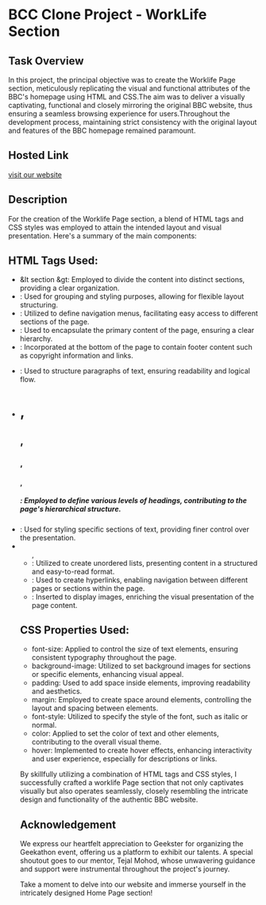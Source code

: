 
# BCC Clone Project - WorkLife Section

## Task Overview

In this project, the principal objective was to create the Worklife Page section, meticulously replicating the visual and functional attributes of the BBC's homepage using HTML and CSS.The aim was to deliver a visually captivating, functional and closely mirroring the original BBC website, thus ensuring a seamless browsing experience for users.Throughout the development process, maintaining strict consistency with the original layout and features of the BBC homepage remained paramount. 

## Hosted Link
[visit our website](https://geekathon-team-10.vercel.app/)

## Description
For the creation of the Worklife Page section, a blend of HTML tags and CSS styles was employed to attain the intended layout and visual presentation. Here's a summary of the main components:

## HTML Tags Used:

- &lt section &gt: Employed to divide the content into distinct sections, providing a clear organization.
- <div>: Used for grouping and styling purposes, allowing for flexible layout structuring.
- <nav>: Utilized to define navigation menus, facilitating easy access to different sections of the page.
- <main>: Used to encapsulate the primary content of the page, ensuring a clear hierarchy.
- <footer>: Incorporated at the bottom of the page to contain footer content such as copyright information and links.
- <p>: Used to structure paragraphs of text, ensuring readability and logical flow.
- <h1>, <h2>, <h3>, <h4>, <h5>: Employed to define various levels of headings, contributing to the page's hierarchical structure.
- <span>: Used for styling specific sections of text, providing finer control over the presentation.
- <ul>, <li>: Utilized to create unordered lists, presenting content in a structured and easy-to-read format.
- <a>: Used to create hyperlinks, enabling navigation between different pages or sections within the page.
- <img>: Inserted to display images, enriching the visual presentation of the page content.

## CSS Properties Used:

- font-size: Applied to control the size of text elements, ensuring consistent typography throughout the page.
- background-image: Utilized to set background images for sections or specific elements, enhancing visual appeal.
- padding: Used to add space inside elements, improving readability and aesthetics.
- margin: Employed to create space around elements, controlling the layout and spacing between elements.
- font-style: Utilized to specify the style of the font, such as italic or normal.
- color: Applied to set the color of text and other elements, contributing to the overall visual theme.
- hover: Implemented to create hover effects, enhancing interactivity and user experience, especially for descriptions or links.

By skillfully utilizing a combination of HTML tags and CSS styles, I successfully crafted a worklife Page section that not only captivates visually but also operates seamlessly, closely resembling the intricate design and functionality of the authentic BBC website.

## Acknowledgement
We express our heartfelt appreciation to Geekster for organizing the Geekathon event, offering us a platform to exhibit our talents. A special shoutout goes to our mentor, Tejal Mohod, whose unwavering guidance and support were instrumental throughout the project's journey.

Take a moment to delve into our website and immerse yourself in the intricately designed Home Page section!




